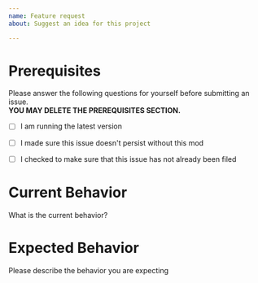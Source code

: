 ```yaml
---
name: Feature request
about: Suggest an idea for this project

---
```


# Prerequisites

Please answer the following questions for yourself before submitting an issue.  
**YOU MAY DELETE THE PREREQUISITES SECTION.**

- [ ] I am running the latest version
- [ ] I made sure this issue doesn't persist without this mod
- [ ] I checked to make sure that this issue has not already been filed


# Current Behavior

What is the current behavior?

# Expected Behavior

Please describe the behavior you are expecting
